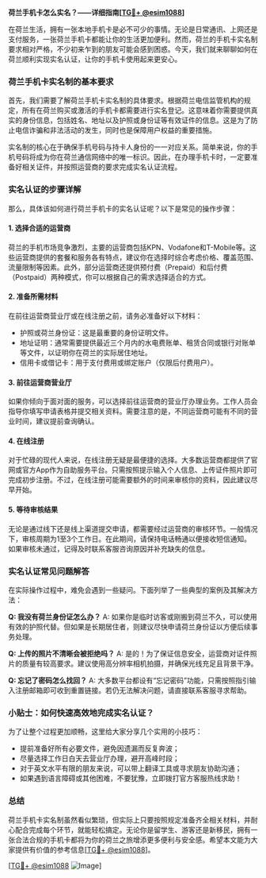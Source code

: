 **荷兰手机卡怎么实名？——详细指南[[TG💪+ @esim1088](https://t.me/s/esim1088)]**

在荷兰生活，拥有一张本地手机卡是必不可少的事情。无论是日常通讯、上网还是支付服务，一张荷兰手机卡都能让你的生活更加便利。然而，荷兰的手机卡实名制要求相对严格，不少初来乍到的朋友可能会感到困惑。今天，我们就来聊聊如何在荷兰顺利实现实名认证，让你的手机卡使用起来更安心。

### 荷兰手机卡实名制的基本要求

首先，我们需要了解荷兰手机卡实名制的具体要求。根据荷兰电信监管机构的规定，所有在荷兰购买或激活的手机卡都需要进行实名登记。这意味着你需要提供真实的身份信息，包括姓名、地址以及护照或身份证等有效证件的信息。这是为了防止电信诈骗和非法活动的发生，同时也是保障用户权益的重要措施。

实名制的核心在于确保手机号码与持卡人身份的一一对应关系。简单来说，你的手机号码将成为你在荷兰通信网络中的唯一标识。因此，在办理手机卡时，一定要准备好相关证件，并按照运营商的要求完成实名认证流程。

### 实名认证的步骤详解

那么，具体该如何进行荷兰手机卡的实名认证呢？以下是常见的操作步骤：

#### 1. 选择合适的运营商

荷兰的手机市场竞争激烈，主要的运营商包括KPN、Vodafone和T-Mobile等。这些运营商提供的套餐和服务各有特点，建议你在选择时综合考虑价格、覆盖范围、流量限制等因素。此外，部分运营商还提供预付费（Prepaid）和后付费（Postpaid）两种模式，你可以根据自己的需求选择适合的方式。

#### 2. 准备所需材料

在前往运营商营业厅或在线注册之前，请务必准备好以下材料：
- 护照或荷兰身份证：这是最重要的身份证明文件。
- 地址证明：通常需要提供最近三个月内的水电费账单、租赁合同或银行对账单等文件，以证明你在荷兰的实际居住地址。
- 信用卡或借记卡：用于支付费用或绑定账户（仅限后付费用户）。

#### 3. 前往运营商营业厅

如果你倾向于面对面的服务，可以选择前往运营商的营业厅办理业务。工作人员会指导你填写申请表格并提交相关资料。需要注意的是，不同运营商可能有不同的营业时间，建议提前查询确认。

#### 4. 在线注册

对于忙碌的现代人来说，在线注册无疑是最便捷的选择。大多数运营商都提供了官网或官方App作为自助服务平台。只需按照提示输入个人信息、上传证件照片即可完成初步注册。不过，在线注册可能需要额外的时间来审核你的资料，因此建议尽早开始。

#### 5. 等待审核结果

无论是通过线下还是线上渠道提交申请，都需要经过运营商的审核环节。一般情况下，审核周期为1至3个工作日。在此期间，请保持电话畅通以便接收短信通知。如果审核未通过，记得及时联系客服咨询原因并补充缺失的信息。

### 实名认证常见问题解答

在实际操作过程中，难免会遇到一些疑问。下面列举了一些典型的案例及其解决方法：

**Q: 我没有荷兰身份证怎么办？**
A: 如果你是临时访客或刚搬到荷兰不久，可以使用有效的护照代替。但如果是长期居住者，则建议尽快申请荷兰身份证以方便后续事务处理。

**Q: 上传的照片不清晰会被拒绝吗？**
A: 是的！为了保证信息安全，运营商对证件照片的质量有较高要求。建议使用高分辨率相机拍摄，并确保光线充足且背景干净。

**Q: 忘记了密码怎么找回？**
A: 大多数平台都设有“忘记密码”功能，只需按照指引输入注册邮箱即可收到重置链接。若仍无法解决问题，请直接联系客服寻求帮助。

### 小贴士：如何快速高效地完成实名认证？

为了让整个过程更加顺畅，这里给大家分享几个实用的小技巧：
- 提前准备好所有必要文件，避免因遗漏而反复奔波；
- 尽量选择工作日白天去营业厅办理，避开高峰时段；
- 对于英文水平有限的朋友来说，可以带上翻译工具或寻求朋友协助沟通；
- 如果遇到语言障碍或其他困难，不要犹豫，立即拨打官方客服热线求助！

### 总结

荷兰手机卡实名制虽然看似繁琐，但实际上只要按照规定准备齐全相关材料，并耐心配合完成每个环节，就能轻松搞定。无论你是留学生、游客还是新移民，拥有一张合法合规的手机卡都将为你的荷兰之旅增添更多便利与安全感。希望本文能为大家提供有价值的参考信息[[TG💪+ @esim1088](https://t.me/s/esim1088)]。

[[TG💪+ @esim1088](https://t.me/s/esim1088) ![Image](https://i.postimg.cc/4NQfJmqS/Snipaste-2025-05-13-00-14-12.png)]
